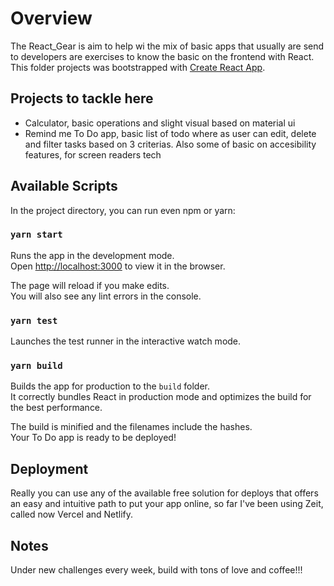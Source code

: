 # Overview

The React_Gear is aim to help wi the mix of basic apps that usually are send to developers are exercises to know the basic on the frontend with React. 
This folder projects was bootstrapped with [Create React App](https://github.com/facebook/create-react-app).

## Projects to tackle here
- Calculator, basic operations and slight visual based on material ui 
- Remind me To Do app, basic list of todo where as user can edit, delete and filter tasks based on 3 criterias. Also some of basic on accesibility features, for screen readers tech

## Available Scripts

In the project directory, you can run even npm or yarn:

### `yarn start`

Runs the app in the development mode.<br />
Open [http://localhost:3000](http://localhost:3000) to view it in the browser.

The page will reload if you make edits.<br />
You will also see any lint errors in the console.

### `yarn test`

Launches the test runner in the interactive watch mode.<br />


### `yarn build`

Builds the app for production to the `build` folder.<br />
It correctly bundles React in production mode and optimizes the build for the best performance.

The build is minified and the filenames include the hashes.<br />
Your To Do app is ready to be deployed!

## Deployment

Really you can use any of the available free solution for deploys that offers an easy and intuitive path to put your app online, so far I've been using Zeit, called now Vercel and Netlify.

## Notes

Under new challenges every week, build with tons of love and coffee!!!